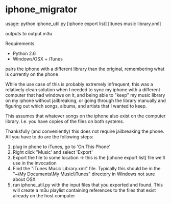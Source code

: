 iphone_migrator
===============

usage: python iphone_util.py [iphone export list] [itunes music library.xml]

outputs to output.m3u

Requirements
  - Python 2.6
  - Windows/OSX + iTunes

pairs the iphone with a different library than the original, remembering what is currently on the phone

While the use case of this is probably extremely infrequent, this was a relatively clean solution when I needed to sync my iphone
with a different computer that had windows on it, and being able to "keep" my music library on my iphone without
jailbreaking, or going through the library manually and figuring out which songs, albums, and artists that I wanted to
keep.

This assumes that whatever songs on the iphone also exist on the computer library. I.e. you have copies of the files
on both systems.

Thanksfully (and conveniently) this does not require jailbreaking the phone. All you have to do are the following steps:

1) plug in phone to iTunes, go to 'On This Phone'
2) Right click "Music' and select 'Export'
3) Export the file to some location -> this is the [iphone export list] file we'll use in the invocation
4) Find the "iTunes Music Library.xml" file. Typically this should be in the "~\My Documents\My Music\iTunes" directory in Windows
not sure about OSX
5) run iphone_util.py with the input files that you exported and found. This will create a m3u playlist containing references
to the files that exist already on the host computer

